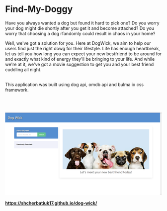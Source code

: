 # Find-My-Doggy

Have you always wanted a dog but found it hard to pick one?
Do you worry your dog might die shortly after you get it and become attached?
Do you worry that choosing a dog rfandomly could result in chaos in your home?

Well, we've got a solution for you. Here at DogWick, we aim to help our users find just the right dowg for their lifestyle. Life has enough heartbreak, let us tell you how long you can expect your new bestfriend to be around for and exactly what kind of energy they'll be bringing to your life. And while we're at it, we've got a movie suggestion to get you and your best friend cuddling all night.
<br/><br/>

This application was built using dog api, omdb api and bulma io css framework.
<br/><br/>
<br/><br/>

![Homepage](.\assets\images\home.png)

**https://shcherbatiuk17.github.io/dog-wick/**